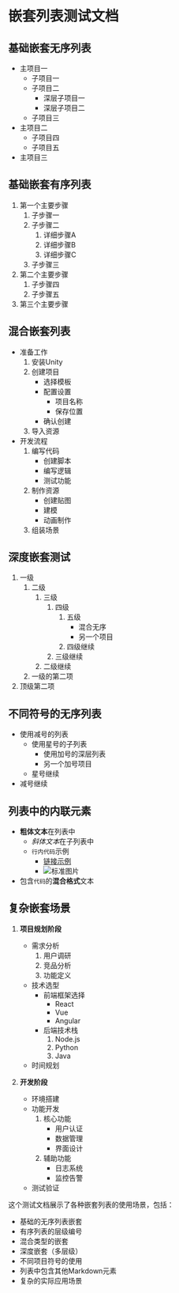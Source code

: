 # 嵌套列表测试文档

## 基础嵌套无序列表

- 主项目一
    - 子项目一
    - 子项目二
        - 深层子项目一
        - 深层子项目二
    - 子项目三
- 主项目二
    - 子项目四
    - 子项目五
- 主项目三

## 基础嵌套有序列表

1. 第一个主要步骤
    1. 子步骤一
    2. 子步骤二
        1. 详细步骤A
        2. 详细步骤B
        3. 详细步骤C
    3. 子步骤三
2. 第二个主要步骤
    1. 子步骤四
    2. 子步骤五
3. 第三个主要步骤

## 混合嵌套列表

- 准备工作
    1. 安装Unity
    2. 创建项目
        - 选择模板
        - 配置设置
            - 项目名称
            - 保存位置
        - 确认创建
    3. 导入资源
- 开发流程
    1. 编写代码
        - 创建脚本
        - 编写逻辑
        - 测试功能
    2. 制作资源
        - 创建贴图
        - 建模
        - 动画制作
    3. 组装场景

## 深度嵌套测试

1. 一级
    1. 二级
        1. 三级
            1. 四级
                1. 五级
                    - 混合无序
                    - 另一个项目
                2. 四级继续
            2. 三级继续
        2. 二级继续
    2. 一级的第二项
2. 顶级第二项

## 不同符号的无序列表

- 使用减号的列表
    * 使用星号的子列表
        + 使用加号的深层列表
        + 另一个加号项目
    * 星号继续
- 减号继续

## 列表中的内联元素

- **粗体文本**在列表中
    - *斜体文本*在子列表中
    - `行内代码`示例
        - [链接示例](https://example.com)
        - ![标准图片](https://picsum.photos/600/400) 
- 包含`代码`的**混合格式**文本

## 复杂嵌套场景

1. **项目规划阶段**
    - 需求分析
        1. 用户调研
        2. 竞品分析
        3. 功能定义
    - 技术选型
        - 前端框架选择
            * React
            * Vue
            * Angular
        - 后端技术栈
            1. Node.js
            2. Python
            3. Java
    - 时间规划

3. **开发阶段**
    - 环境搭建
    - 功能开发
        1. 核心功能
            - 用户认证
            - 数据管理
            - 界面设计
        2. 辅助功能
            - 日志系统
            - 监控告警
    - 测试验证

这个测试文档展示了各种嵌套列表的使用场景，包括：

- 基础的无序列表嵌套
- 有序列表的层级编号
- 混合类型的嵌套
- 深度嵌套（多层级）
- 不同项目符号的使用
- 列表中包含其他Markdown元素
- 复杂的实际应用场景
